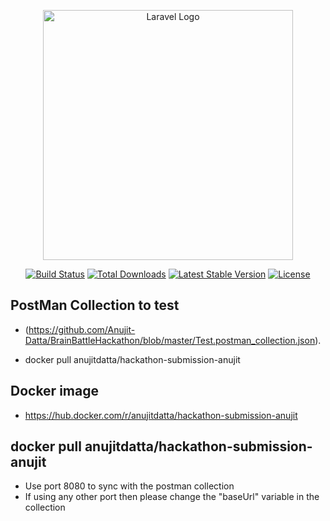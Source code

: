 <p align="center"><a href="https://laravel.com" target="_blank"><img src="https://raw.githubusercontent.com/laravel/art/master/logo-lockup/5%20SVG/2%20CMYK/1%20Full%20Color/laravel-logolockup-cmyk-red.svg" width="400" alt="Laravel Logo"></a></p>

<p align="center">
<a href="https://github.com/laravel/framework/actions"><img src="https://github.com/laravel/framework/workflows/tests/badge.svg" alt="Build Status"></a>
<a href="https://packagist.org/packages/laravel/framework"><img src="https://img.shields.io/packagist/dt/laravel/framework" alt="Total Downloads"></a>
<a href="https://packagist.org/packages/laravel/framework"><img src="https://img.shields.io/packagist/v/laravel/framework" alt="Latest Stable Version"></a>
<a href="https://packagist.org/packages/laravel/framework"><img src="https://img.shields.io/packagist/l/laravel/framework" alt="License"></a>
</p>

## PostMan Collection to test

- (https://github.com/Anujit-Datta/BrainBattleHackathon/blob/master/Test.postman_collection.json).

- docker pull anujitdatta/hackathon-submission-anujit


## Docker image
- https://hub.docker.com/r/anujitdatta/hackathon-submission-anujit

## docker pull anujitdatta/hackathon-submission-anujit
- Use port 8080 to sync with the postman collection
- If using any other port then please change the "baseUrl" variable in the collection 

